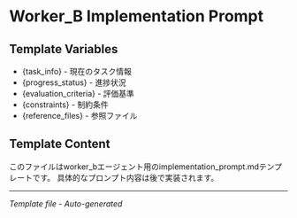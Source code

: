 # Worker_B Implementation Prompt

## Template Variables
- {task_info} - 現在のタスク情報
- {progress_status} - 進捗状況
- {evaluation_criteria} - 評価基準
- {constraints} - 制約条件
- {reference_files} - 参照ファイル

## Template Content
このファイルはworker_bエージェント用のimplementation_prompt.mdテンプレートです。
具体的なプロンプト内容は後で実装されます。

---
*Template file - Auto-generated*
